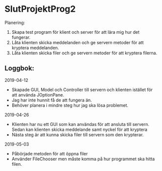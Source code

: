 # SlutProjektProg2
Planering:
1. Skapa test program för klient och server för att lära mig hur det fungerar.
2. Låta klienten skicka meddelanden och ge servern metoder för att kryptera meddelanden.
3. Låta klienten skicka filer och ge servern metoder för att kryptera filerna.


## Loggbok:
2019-04-12
* Skapade GUI, Model och Controller till servern och klienten istället för att använda JOptionPane.
* Jag har inte hunnit få de att fungera än.
* Behöver planera i mindre steg hur jag ska lösa problemet.

2019-04-26
* Klienten har nu ett GUI som kan användas för att ansluta till servern. Sedan kan klienten skicka meddelande samt nyckel för att kryptera
* Nästa steg är att kunna skicka filer till servern som den krypterar.

2019-05-03
* Påbörjade metoden för att öppna filer
* Använder FileChooser men måste komma på hur programmet ska hitta filen.
